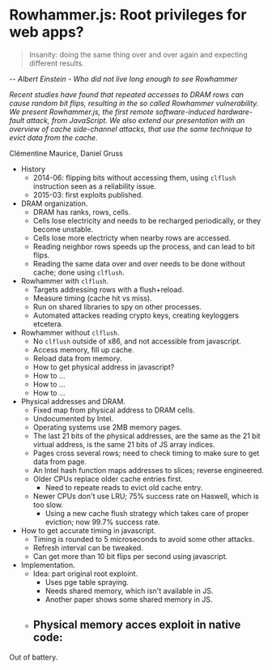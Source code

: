 # Rowhammer.js: Root privileges for web apps?

> Insanity: doing the same thing over and over again and expecting different results.

-- *Albert Einstein - Who did not live long enough to see Rowhammer*
 
 *Recent studies have found that repeated accesses to DRAM rows can cause random bit flips, resulting in the so called Rowhammer vulnerability. We present Rowhammer.js, the first remote software-induced hardware-fault attack, from JavaScript. We also extend our presentation with an overview of cache side-channel attacks, that use the same technique to evict data from the cache.*

 Clémentine Maurice, Daniel Gruss

- History
  - 2014-06: flipping bits without accessing them, using `clflush` instruction seen as a reliability issue.
  - 2015-03: first exploits published.
- DRAM organization.
  - DRAM has ranks, rows, cells.
  - Cells lose electricity and needs to be recharged periodically, or they become unstable.
  - Cells lose more electricty when nearby rows are accessed.
  - Reading neighbor rows speeds up the process, and can lead to bit flips.
  - Reading the same data over and over needs to be done without cache; done using `clflush`.
- Rowhammer with `clflush`.
  - Targets addressing rows with a flush+reload.
  - Measure timing (cache hit vs miss).
  - Run on shared libraries to spy on other processes.
  - Automated attackes reading crypto keys, creating keyloggers etcetera.
- Rowhammer without `clflush`.
  - No `clflush` outside of x86, and not accessible from javascript.
  - Access memory, fill up cache.
  - Reload data from memory.
  - How to get physical address in javascript?
  - How to ...
  - How to ...
  - How to ...
- Physical addresses and DRAM.
  - Fixed map from physical address to DRAM cells.
  - Undocumented by Intel.
  - Operating systems use 2MB memory pages.
  - The last 21 bits of the physical addresses, are the same as the 21 bit virtual address, is the same 21 bits of JS array indices.
  - Pages cross several rows; need to check timing to make sure to get data from page.
  - An Intel hash function maps addresses to slices; reverse engineered.
  - Older CPUs replace older cache entries first.
    - Need to repeate reads to evict old cache entry.
  - Newer CPUs don't use LRU; 75% success rate on Haswell, which is too slow.
    - Using a new cache flush strategy which takes care of proper eviction; now 99.7% success rate.
- How to get accurate timing in javascript.
  - Timing is rounded to 5 microseconds to avoid some other attacks.
  - Refresh interval can be tweaked.
  - Can get more than 10 bit flips per second using javascript.
- Implementation.
  - Idea: part original root exploint.
    - Uses pge table spraying.
    - Needs shared memory, which isn't available in JS.
    - Another paper shows some shared memory in JS.
  - Physical memory acces exploit in native code:
    - 

Out of battery.

